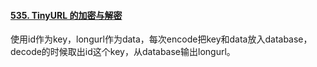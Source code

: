 #### [535. TinyURL 的加密与解密](https://leetcode.cn/problems/encode-and-decode-tinyurl/)

使用id作为key，longurl作为data，每次encode把key和data放入database，decode的时候取出id这个key，从database输出longurl。